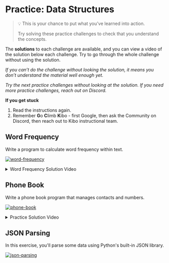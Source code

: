 # Practice: Data Structures

> 💡 This is your chance to put what you’ve learned into action.
>
> Try solving these practice challenges to check that you understand the concepts.

The **solutions** to each challenge are available, and you can view a video of the solution below each challenge.
Try to go through the whole challenge without using the solution.

_If you can’t do the challenge without looking the solution, it means you don’t understand the material well enough yet._

_Try the next practice challenges without looking at the solution. If you need more practice challenges, reach out on Discord._

<aside>

**If you get stuck**
1. Read the instructions again.
2. Remember **G**o **C**limb **K**ibo - first Google, then ask the Community on Discord, then reach out to Kibo instructional team.

</aside>

## Word Frequency

Write a program to calculate word frequency within text.

[![word-frequency](https://img.shields.io/static/v1?label=Open%20Project&message=word%20frequency&color=blue)](https://classroom.github.com/a/k5CAlt2N)

<details><summary>Word Frequency Solution Video</summary>

<div style="position: relative; padding-bottom: 56.25%; height: 0;"><iframe src="https://www.youtube.com/embed/-zN3hkF7ZyY?rel=0" frameborder="0" webkitallowfullscreen mozallowfullscreen allowfullscreen style="position: absolute; top: 0; left: 0; width: 100%; height: 100%;"></iframe></div>

</details>

## Phone Book

Write a phone book program that manages contacts and numbers.

[![phone-book](https://img.shields.io/static/v1?label=Open%20Project&message=phone%20book&color=blue)](https://classroom.github.com/a/dbQOL_m2)

<details><summary>Practice Solution Video</summary>

<div style="position: relative; padding-bottom: 56.25%; height: 0;"><iframe src="https://youtube.com/embed/NcCkCwEyd-M?rel=0" frameborder="0" webkitallowfullscreen mozallowfullscreen allowfullscreen style="position: absolute; top: 0; left: 0; width: 100%; height: 100%;"></iframe></div>

</details>

## JSON Parsing

In this exercise, you'll parse some data using Python's built-in JSON library.

[![json-parsing](https://img.shields.io/static/v1?label=Open%20Project&message=json%20parsing&color=blue)](https://classroom.github.com/a/C2S39qZe)
